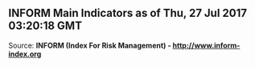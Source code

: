 ## INFORM Main Indicators as of Thu, 27 Jul 2017 03:20:18 GMT

Source: **INFORM (Index For Risk Management) - http://www.inform-index.org**